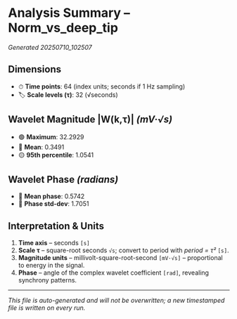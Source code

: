 # Analysis Summary – Norm_vs_deep_tip

*Generated 20250710_102507*

## Dimensions
- ⏱ **Time points**: 64 (index units; seconds if 1 Hz sampling)
- 🏷 **Scale levels (τ)**: 32 (√seconds)

## Wavelet Magnitude |W(k,τ)|  *(mV·√s)*
- 🟢 **Maximum**: 32.2929
- 🔵 **Mean**: 0.3491
- 🟡 **95th percentile**: 1.0541

## Wavelet Phase *(radians)*
- 📏 **Mean phase**: 0.5742
- 📐 **Phase std-dev**: 1.7051

## Interpretation & Units
1. **Time axis** – seconds `[s]`  
2. **Scale τ** – square-root seconds `√s`; convert to period with *period = τ²* `[s]`.  
3. **Magnitude units** – millivolt-square-root-second `[mV·√s]` – proportional to energy in the signal.  
4. **Phase** – angle of the complex wavelet coefficient `[rad]`, revealing synchrony patterns.

---
*This file is auto-generated and will not be overwritten; a new timestamped file is written on every run.*

